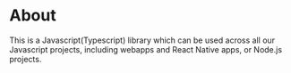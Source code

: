 # About

This is a Javascript(Typescript) library which can be used across all our
Javascript projects, including webapps and React Native apps, or Node.js
projects.
